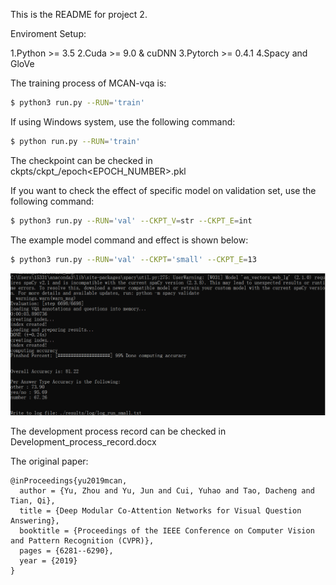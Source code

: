 This is the README for project 2.

Enviroment Setup:

1.Python >= 3.5
2.Cuda >= 9.0 & cuDNN
3.Pytorch >= 0.4.1
4.Spacy and GloVe

The training process of MCAN-vqa is:

```bash
$ python3 run.py --RUN='train'
```

If using Windows system, use the following command:
```bash
$ python run.py --RUN='train'
```

The checkpoint can be checked in ckpts/ckpt_<VERSION>/epoch<EPOCH_NUMBER>.pkl

If you want to check the effect of specific model on validation set, use the following command:

```bash
$ python3 run.py --RUN='val' --CKPT_V=str --CKPT_E=int
```

The example model command and effect is shown below:

```bash
$ python3 run.py --RUN='val' --CKPT='small' --CKPT_E=13
```

![RESULT of MCAN](img/mcan_result.png)

The development process record can be checked in Development_process_record.docx

The original paper:

```
@inProceedings{yu2019mcan,
  author = {Yu, Zhou and Yu, Jun and Cui, Yuhao and Tao, Dacheng and Tian, Qi},
  title = {Deep Modular Co-Attention Networks for Visual Question Answering},
  booktitle = {Proceedings of the IEEE Conference on Computer Vision and Pattern Recognition (CVPR)},
  pages = {6281--6290},
  year = {2019}
}
```
